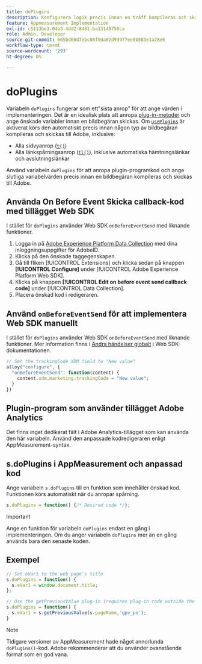 ```yaml
---
title: doPlugins
description: Konfigurera logik precis innan en träff kompileras och skickas till Adobe.
feature: Appmeasurement Implementation
exl-id: c5113be3-04b3-4dd2-8481-ba13149750ca
role: Admin, Developer
source-git-commit: 665bd68d7ebc08f0da02d93977ee0b583e1a28e6
workflow-type: tm+mt
source-wordcount: '293'
ht-degree: 0%

---
```


# doPlugins

Variabeln `doPlugins` fungerar som ett&quot;sista anrop&quot; för att ange värden i implementeringen. Det är en idealisk plats att anropa [plug-in-metoder](../plugins/impl-plugins.md) och ange önskade variabler innan en bildbegäran skickas. Om [`usePlugins`](../config-vars/useplugins.md) är aktiverat körs den automatiskt precis innan någon typ av bildbegäran kompileras och skickas till Adobe, inklusive:

* Alla sidvyanrop ([`t()`](t-method.md))
* Alla länkspårningsanrop ([`tl()`](tl-method.md)), inklusive automatiska hämtningslänkar och avslutningslänkar

Använd variabeln `doPlugins` för att anropa plugin-programkod och ange slutliga variabelvärden precis innan en bildbegäran kompileras och skickas till Adobe.

## Använda On Before Event Skicka callback-kod med tillägget Web SDK

I stället för `doPlugins` använder Web SDK `onBeforeEventSend` med liknande funktioner.

1. Logga in på [Adobe Experience Platform Data Collection](https://experience.adobe.com/data-collection) med dina inloggningsuppgifter för AdobeID.
1. Klicka på den önskade taggegenskapen.
1. Gå till fliken [!UICONTROL Extensions] och klicka sedan på knappen **[!UICONTROL Configure]** under [!UICONTROL Adobe Experience Platform Web SDK].
1. Klicka på knappen **[!UICONTROL Edit on before event send callback code]** under [!UICONTROL Data Collection].
1. Placera önskad kod i redigeraren.

## Använd `onBeforeEventSend` för att implementera Web SDK manuellt

I stället för `doPlugins` använder Web SDK `onBeforeEventSend` med liknande funktioner. Mer information finns i [Ändra händelser globalt](https://experienceleague.adobe.com/docs/experience-platform/edge/fundamentals/tracking-events.html?lang=sv-SE#modifying-events-globally) i Web SDK-dokumentationen.

```js
// Set the trackingCode XDM field to "New value"
alloy("configure", {
  "onBeforeEventSend": function(content) {
    content.xdm.marketing.trackingCode = "New value";
  }
})
```

## Plugin-program som använder tillägget Adobe Analytics

Det finns inget dedikerat fält i Adobe Analytics-tillägget som kan använda den här variabeln. Använd den anpassade kodredigeraren enligt AppMeasurement-syntax.

## s.doPlugins i AppMeasurement och anpassad kod

Ange variabeln `s.doPlugins` till en funktion som innehåller önskad kod. Funktionen körs automatiskt när du anropar spårning.

```js
s.doPlugins = function() {/* Desired code */};
```

>[!IMPORTANT]
>
>Ange en funktion för variabeln `doPlugins` endast en gång i implementeringen. Om du anger variabeln `doPlugins` mer än en gång används bara den senaste koden.

## Exempel

```js
// Set eVar1 to the web page's title
s.doPlugins = function() {
  s.eVar1 = window.document.title;
};

// Use the getPreviousValue plug-in (requires plug-in code outside the function)
s.doPlugins = function() {
  s.eVar1 = s.getPreviousValue(s.pageName,'gpv_pn');
}
```

>[!NOTE]
>
>Tidigare versioner av AppMeasurement hade något annorlunda `doPlugins()`-kod. Adobe rekommenderar att du använder ovanstående format som en god vana.
